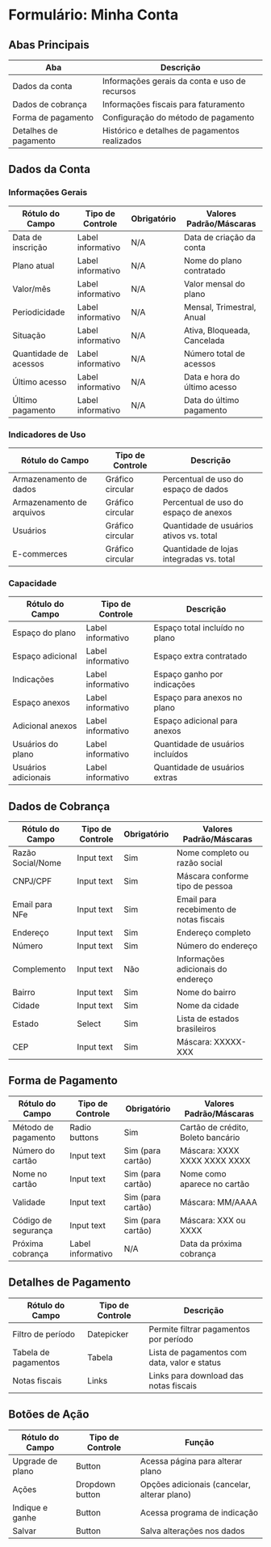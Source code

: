 # Formulário: Minha Conta

## Abas Principais

| Aba | Descrição |
|-----|-----------|
| Dados da conta | Informações gerais da conta e uso de recursos |
| Dados de cobrança | Informações fiscais para faturamento |
| Forma de pagamento | Configuração do método de pagamento |
| Detalhes de pagamento | Histórico e detalhes de pagamentos realizados |

## Dados da Conta

### Informações Gerais

| Rótulo do Campo | Tipo de Controle | Obrigatório | Valores Padrão/Máscaras |
|-----------------|------------------|-------------|-------------------------|
| Data de inscrição | Label informativo | N/A | Data de criação da conta |
| Plano atual | Label informativo | N/A | Nome do plano contratado |
| Valor/mês | Label informativo | N/A | Valor mensal do plano |
| Periodicidade | Label informativo | N/A | Mensal, Trimestral, Anual |
| Situação | Label informativo | N/A | Ativa, Bloqueada, Cancelada |
| Quantidade de acessos | Label informativo | N/A | Número total de acessos |
| Último acesso | Label informativo | N/A | Data e hora do último acesso |
| Último pagamento | Label informativo | N/A | Data do último pagamento |

### Indicadores de Uso

| Rótulo do Campo | Tipo de Controle | Descrição |
|-----------------|------------------|-----------|
| Armazenamento de dados | Gráfico circular | Percentual de uso do espaço de dados |
| Armazenamento de arquivos | Gráfico circular | Percentual de uso do espaço de anexos |
| Usuários | Gráfico circular | Quantidade de usuários ativos vs. total |
| E-commerces | Gráfico circular | Quantidade de lojas integradas vs. total |

### Capacidade

| Rótulo do Campo | Tipo de Controle | Descrição |
|-----------------|------------------|-----------|
| Espaço do plano | Label informativo | Espaço total incluído no plano |
| Espaço adicional | Label informativo | Espaço extra contratado |
| Indicações | Label informativo | Espaço ganho por indicações |
| Espaço anexos | Label informativo | Espaço para anexos no plano |
| Adicional anexos | Label informativo | Espaço adicional para anexos |
| Usuários do plano | Label informativo | Quantidade de usuários incluídos |
| Usuários adicionais | Label informativo | Quantidade de usuários extras |

## Dados de Cobrança

| Rótulo do Campo | Tipo de Controle | Obrigatório | Valores Padrão/Máscaras |
|-----------------|------------------|-------------|-------------------------|
| Razão Social/Nome | Input text | Sim | Nome completo ou razão social |
| CNPJ/CPF | Input text | Sim | Máscara conforme tipo de pessoa |
| Email para NFe | Input text | Sim | Email para recebimento de notas fiscais |
| Endereço | Input text | Sim | Endereço completo |
| Número | Input text | Sim | Número do endereço |
| Complemento | Input text | Não | Informações adicionais do endereço |
| Bairro | Input text | Sim | Nome do bairro |
| Cidade | Input text | Sim | Nome da cidade |
| Estado | Select | Sim | Lista de estados brasileiros |
| CEP | Input text | Sim | Máscara: XXXXX-XXX |

## Forma de Pagamento

| Rótulo do Campo | Tipo de Controle | Obrigatório | Valores Padrão/Máscaras |
|-----------------|------------------|-------------|-------------------------|
| Método de pagamento | Radio buttons | Sim | Cartão de crédito, Boleto bancário |
| Número do cartão | Input text | Sim (para cartão) | Máscara: XXXX XXXX XXXX XXXX |
| Nome no cartão | Input text | Sim (para cartão) | Nome como aparece no cartão |
| Validade | Input text | Sim (para cartão) | Máscara: MM/AAAA |
| Código de segurança | Input text | Sim (para cartão) | Máscara: XXX ou XXXX |
| Próxima cobrança | Label informativo | N/A | Data da próxima cobrança |

## Detalhes de Pagamento

| Rótulo do Campo | Tipo de Controle | Descrição |
|-----------------|------------------|-----------|
| Filtro de período | Datepicker | Permite filtrar pagamentos por período |
| Tabela de pagamentos | Tabela | Lista de pagamentos com data, valor e status |
| Notas fiscais | Links | Links para download das notas fiscais |

## Botões de Ação

| Rótulo do Campo | Tipo de Controle | Função |
|-----------------|------------------|--------|
| Upgrade de plano | Button | Acessa página para alterar plano |
| Ações | Dropdown button | Opções adicionais (cancelar, alterar plano) |
| Indique e ganhe | Button | Acessa programa de indicação |
| Salvar | Button | Salva alterações nos dados |
